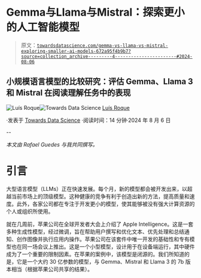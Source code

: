 # **Gemma**与**Llama**与**Mistral**：探索更小的人工智能模型

> 原文：[`towardsdatascience.com/gemma-vs-llama-vs-mistral-exploring-smaller-ai-models-672a95f4b9b7?source=collection_archive---------4-----------------------#2024-08-06`](https://towardsdatascience.com/gemma-vs-llama-vs-mistral-exploring-smaller-ai-models-672a95f4b9b7?source=collection_archive---------4-----------------------#2024-08-06)

## 小规模语言模型的比较研究：评估 Gemma、Llama 3 和 Mistral 在阅读理解任务中的表现

[](https://medium.com/@luisroque?source=post_page---byline--672a95f4b9b7--------------------------------)![Luís Roque](https://medium.com/@luisroque?source=post_page---byline--672a95f4b9b7--------------------------------)[](https://towardsdatascience.com/?source=post_page---byline--672a95f4b9b7--------------------------------)![Towards Data Science](https://towardsdatascience.com/?source=post_page---byline--672a95f4b9b7--------------------------------) [Luís Roque](https://medium.com/@luisroque?source=post_page---byline--672a95f4b9b7--------------------------------)

·发表于 [Towards Data Science](https://towardsdatascience.com/?source=post_page---byline--672a95f4b9b7--------------------------------) ·阅读时间：14 分钟·2024 年 8 月 6 日

--

*本文由 Rafael Guedes 与我共同撰写。*

# 引言

大型语言模型（LLMs）正在快速发展。每个月，新的模型都会被开发出来，以超越当前市场上的顶级模型。这种健康的竞争有利于创造出新的方法，提高质量和速度。此外，各家公司都在专注于开发更小的模型，使其能够被没有强大计算资源的个人或组织所使用。

就在几周前，苹果公司在全球开发者大会上介绍了 Apple Intelligence。这是一套多种生成性模型，经过微调，旨在帮助用户撰写和优化文本、优先处理和总结通知、创作图像并执行应用内操作。苹果公司在该套件中唯一开发的基础性和专有模型也在同一场会议上推出。这是一个小型模型，设计用于在设备端运行，其中硬件成为了一个重要的限制因素。在苹果的案例中，该模型是闭源的。我们所知道的是，它是一个大约 30 亿参数的模型，与 Gemma、Mistral 和 Llama 3 的 7b 版本相当（根据苹果公司共享的结果）。
